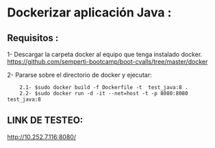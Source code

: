 # Dockerizar aplicación Java :

## Requisitos : 

  1-  Descargar la carpeta docker al equipo que tenga instalado docker. 
  https://github.com/semperti-bootcamp/boot-cvalls/tree/master/docker
  
  2-  Pararse sobre el directorio de docker  y ejecutar:
  
        2.1- $sudo docker build -f Dockerfile -t  test_java:8 .
        2.2- $sudo docker run -d -it --net=host -t -p 8080:8080 test_java:8

## LINK DE TESTEO:
http://10.252.7.116:8080/ 
       
 
